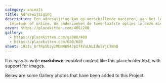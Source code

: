 ```yaml
---
category: animals
title: Adreswijziging
description: Een adreswijzing kan op verschillende manieren, aan het loket, via
  telefoon of online. We onderzoeken de twee laatste opties in deze missie.
cover: https://placekitten.com/400/200
gallery:
  - https://placekitten.com/g/800/400
  - https://placekitten.com/600/600
sheet: 19zts_UrTRpSbJyzMDMRB94JpIf4VuLNLIdulYjC7mhQ
---
```


It is easy to write **markdown**-*enabled* content like this placeholder text, with support for images.

Below are some Gallery photos that have been added to this Project.
